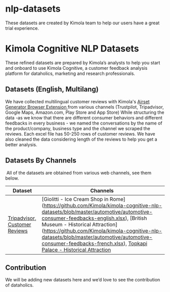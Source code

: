 # nlp-datasets
These datasets are created by Kimola team to help our users have a great trial experience.

# Kimola Cognitive NLP Datasets
These refined datasets are prepared by Kimola’s analysts to help you start and onboard to use Kimola Cognitive, a customer feedback analysis platform for dataholics, marketing and research professionals.

## Datasets (English, Multilang)
We have collected multilingual customer reviews with Kimola's [Airset Generator Browser Extension ](https://chrome.google.com/webstore/detail/airset-generator/gejjhbmdieaablhpbpmejjchiidmedmn) from various channels (Trustpilot, Tripadvisor, Google Maps, Amazon.com, Play Store and App Store) While structuring the data -as we know that there are different consumer behaviors and different feedbacks in every business - we named the conversations by the name of the product/company, business type and the channel we scraped the reviews. Each excel file has 50-250 rows of customer reviews. We have also cleaned the data considering length of the reviews to help you get a better analysis.


## Datasets By Channels
 All of the datasets are obtained from various web channels, see them below. 

 | Dataset  | Channels |
| ------------- | ------------- |
| [Tripadvisor, Customer Reviews](https://github.com/Kimola/kimola-cognitive-nlp-datasets/tree/master/automotive/)  | [Giolitti - Ice Cream Shop in Rome] (https://github.com/Kimola/kimola-cognitive-nlp-datasets/blob/master/automotive/automotive-consumer-feedbacks-english.xlsx), [British Museum - Historical Attraction] (https://github.com/Kimola/kimola-cognitive-nlp-datasets/blob/master/automotive/automotive-consumer-feedbacks-french.xlsx), [Topkapi Palace - Historical Attraction](https://github.com/Kimola/kimola-cognitive-nlp-datasets/blob/master/automotive/automotive-consumer-feedbacks-german.xlsx) |

## Contribution
We will be adding new datasets here and we’d love to see the contribution of dataholics. 
